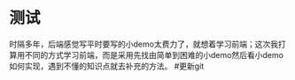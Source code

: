 # 测试
时隔多年，后端感觉写平时要写的小demo太费力了，就想着学习前端；这次我打算用不同的方式学习前端，而是采用先找由简单到困难的小demo然后看小demo如何实现，遇到不懂的知识点就去补充的方法。
#更新git